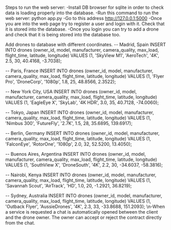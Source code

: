Steps to run the web server:
-Install DB browser for sqlite in order to check data is loading properly into the database.
-Run this command to run the web server: python app.py 
-Go to this address http://127.0.0.1:5000
-Once you are into the web page try to register a user and login with it. Check that it is stored into the database.
-Once you login you can try to add a drone and check that it is being stored into the database too. 





Add drones to database with different coordinates.
-- Madrid, Spain
INSERT INTO drones (owner_id, model, manufacturer, camera_quality, max_load, flight_time, latitude, longitude)
VALUES (1, 'SkyView M1', 'AeroTech', '4K', 2.5, 30, 40.4168, -3.7038);

-- Paris, France
INSERT INTO drones (owner_id, model, manufacturer, camera_quality, max_load, flight_time, latitude, longitude)
VALUES (1, 'Flyer Pro', 'DroneCorp', '1080p', 1.8, 25, 48.8566, 2.3522);

-- New York City, USA
INSERT INTO drones (owner_id, model, manufacturer, camera_quality, max_load, flight_time, latitude, longitude)
VALUES (1, 'EagleEye X', 'SkyLab', '4K HDR', 3.0, 35, 40.7128, -74.0060);

-- Tokyo, Japan
INSERT INTO drones (owner_id, model, manufacturer, camera_quality, max_load, flight_time, latitude, longitude)
VALUES (1, 'Nimbus 300', 'FutureFly', '2.7K', 1.5, 28, 35.6895, 139.6917);

-- Berlin, Germany
INSERT INTO drones (owner_id, model, manufacturer, camera_quality, max_load, flight_time, latitude, longitude)
VALUES (1, 'FalconEye', 'RotorOne', '1080p', 2.0, 32, 52.5200, 13.4050);

-- Buenos Aires, Argentina
INSERT INTO drones (owner_id, model, manufacturer, camera_quality, max_load, flight_time, latitude, longitude)
VALUES (1, 'SouthView X', 'DroneSouth', '4K', 2.2, 30, -34.6037, -58.3816);

-- Nairobi, Kenya
INSERT INTO drones (owner_id, model, manufacturer, camera_quality, max_load, flight_time, latitude, longitude)
VALUES (1, 'Savannah Scout', 'AirTrack', 'HD', 1.0, 20, -1.2921, 36.8219);

-- Sydney, Australia
INSERT INTO drones (owner_id, model, manufacturer, camera_quality, max_load, flight_time, latitude, longitude)
VALUES (1, 'Outback Flyer', 'AussieDrones', '4K', 2.3, 33, -33.8688, 151.2093);
\n-When a service is requested a chat is automatically opened between the client and the drone owner. The owner can accept or reject the contract directly from the chat.
